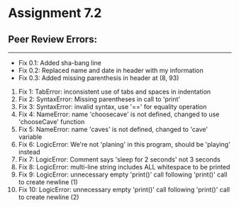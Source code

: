 # Assignment 7.2
## Peer Review Errors:
<hr>
<ul>
  <li>Fix 0.1: Added sha-bang line</li>
  <li>Fix 0.2: Replaced name and date in header with my information</li>
  <li>Fix 0.3: Added missing parenthesis in header at (8, 93)</li>
</ul>
<ol>
  <li>Fix 1: TabError: inconsistent use of tabs and spaces in indentation</li>
  <li>Fix 2: SyntaxError: Missing parentheses in call to 'print'</li>
  <li>Fix 3: SyntaxError: invalid syntax, use '==' for equality operation</li>
  <li>Fix 4: NameError: name 'choosecave' is not defined, changed to use 'chooseCave' function</li>
  <li>Fix 5: NameError: name 'caves' is not defined, changed to 'cave' variable</li>
  <li>Fix 6: LogicError: We're not 'planing' in this program, should be 'playing' instead</li>
  <li>Fix 7: LogicError: Comment says 'sleep for 2 seconds' not 3 seconds</li>
  <li>Fix 8: LogicError: multi-line string includes ALL whitespace to be printed</li>
  <li>Fix 9: LogicError: unnecessary empty 'print()' call following 'print()' call to create newline (1)</li>
  <li>Fix 10: LogicError: unnecessary empty 'print()' call following 'print()' call to create newline (2)</li>
</ol>
